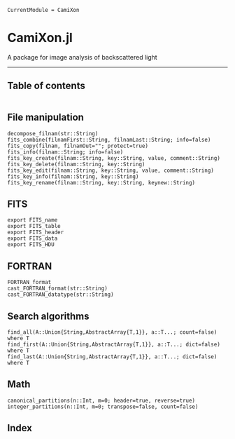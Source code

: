 ```@meta
CurrentModule = CamiXon
```

# CamiXon.jl

A package for image analysis of backscattered light

---
## Table of contents

```@contents
```

## File manipulation

```@docs
decompose_filnam(str::String)
fits_combine(filnamFirst::String, filnamLast::String; info=false)
fits_copy(filnam, filnamOut=""; protect=true)
fits_info(filnam::String; info=false)
fits_key_create(filnam::String, key::String, value, comment::String)
fits_key_delete(filnam::String, key::String)
fits_key_edit(filnam::String, key::String, value, comment::String)
fits_key_info(filnam::String, key::String)
fits_key_rename(filnam::String, key::String, keynew::String)
```
## FITS

```@docs
export FITS_name
export FITS_table
export FITS_header
export FITS_data
export FITS_HDU
```

## FORTRAN 

```@docs
FORTRAN_format
cast_FORTRAN_format(str::String)
cast_FORTRAN_datatype(str::String)
```

## Search algorithms

```@docs
find_all(A::Union{String,AbstractArray{T,1}}, a::T...; count=false)  where T
find_first(A::Union{String,AbstractArray{T,1}}, a::T...; dict=false)  where T
find_last(A::Union{String,AbstractArray{T,1}}, a::T...; dict=false)  where T
```

## Math

```@docs
canonical_partitions(n::Int, m=0; header=true, reverse=true)
integer_partitions(n::Int, m=0; transpose=false, count=false)
```

## Index

```@index
```
